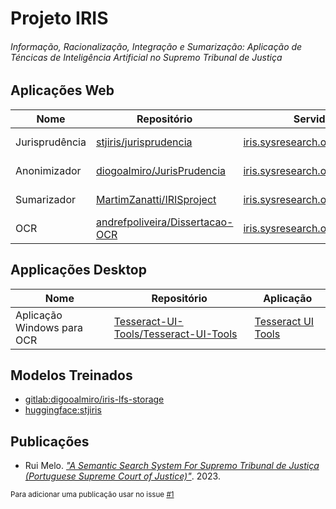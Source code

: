 # Projeto IRIS
###### Informação, Racionalização, Integração e Sumarização: Aplicação de Téncicas de Inteligência Artificial no Supremo Tribunal de Justiça

## Aplicações Web

| Nome | Repositório | Servidor OVH | Servidor STJ |
|------|-------------|--------------|--------------|
| Jurisprudência | [stjiris/jurisprudencia][juris] | [iris.sysresearch.org/jurisprudencia/](https://iris.sysresearch.org/jurisprudencia/) | [https://juris.stj.pt/](https://juris.stj.pt/) |
| Anonimizador  | [diogoalmiro/JurisPrudencia][anon-cli] | [iris.sysresearch.org/anon/](https://iris.sysresearch.org/anon/) | [https://anon.stj.pt/](https://anon.stj.pt/) |
| Sumarizador | [MartimZanatti/IRISproject][sumar] | [iris.sysresearch.org/sumarizador/](https://iris.sysresearch.org/sumarizador/) | [https://sum.stj.pt/](https://sum.stj.pt/) |
| OCR | [andrefpoliveira/Dissertacao-OCR][ocr] | [iris.sysresearch.org/ocr/](https://iris.sysresearch.org/ocr/) | |

[juris]: https://www.github.com/stjiris/jurisprudencia
[anon-cli]: https://github.com/diogoalmiro/JurisPrudencia
[sumar]: https://github.com/MartimZanatti/IRISproject
[ocr]: https://github.com/andrefpoliveira/Dissertacao-OCR

## Applicações Desktop

| Nome | Repositório | Aplicação |
|------|-------------|-----------|
| Aplicação Windows para OCR | [Tesseract-UI-Tools/Tesseract-UI-Tools](https://www.github.com/tesseract-ui-tools/Tesseract-UI-Tools/) | [Tesseract UI Tools](https://tesseract-ui-tools.github.io/Tesseract-UI-Tools/)
 
## Modelos Treinados

 - [gitlab:digooalmiro/iris-lfs-storage](https://gitlab.com/diogoalmiro/iris-lfs-storage/)
 - [huggingface:stjiris](https://huggingface.co/stjiris)

## Publicações

 - Rui Melo. _["A Semantic Search System For Supremo Tribunal de Justiça (Portuguese Supreme Court of Justice)"](https://rufimelo99.github.io/SemanticSearchSystemForSTJ)_. 2023.

<sub>Para adicionar uma publicação usar no issue [#1](https://github.com/stjiris/stjiris.github.io/issues/1)</sub>

